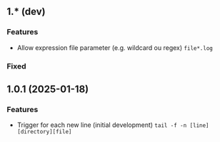 ## 1.* (dev)

### Features

* Allow expression file parameter (e.g. wildcard ou regex)
` file*.log `


### Fixed


## 1.0.1 (2025-01-18)

### Features
 
* Trigger for each new line (initial development)
` tail -f -n [line] [directory][file] `
